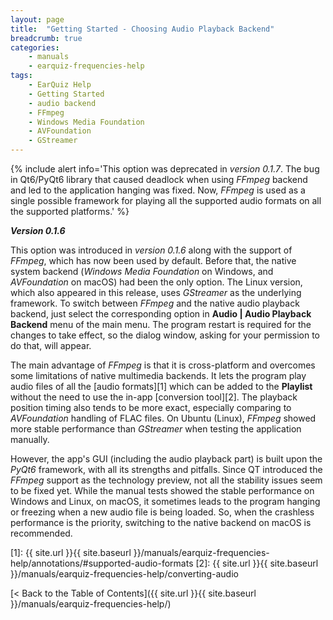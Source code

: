 ```yaml
---
layout: page
title:  "Getting Started - Choosing Audio Playback Backend"
breadcrumb: true
categories:
    - manuals
    - earquiz-frequencies-help
tags:
    - EarQuiz Help
    - Getting Started
    - audio backend
    - FFmpeg
    - Windows Media Foundation
    - AVFoundation
    - GStreamer
---
```


{% include alert info='This option was deprecated in *version 0.1.7*. The bug in Qt6/PyQt6 
library that caused deadlock when using *FFmpeg* backend and led to the application hanging was fixed.
Now, *FFmpeg* is used as a single possible framework for playing all the supported audio formats on all the supported platforms.' %}

***Version 0.1.6***

This option was introduced in *version 0.1.6* along with the support of *FFmpeg*, which has now been used by default. 
Before that, the native system backend (*Windows Media Foundation* on Windows, and *AVFoundation* on macOS)
had been the only option. The Linux version, which also appeared in this release, uses *GStreamer* as the underlying framework.
To switch between *FFmpeg* and the native audio playback backend, just select the corresponding option in **Audio | Audio Playback Backend**
menu of the main menu. The program restart is required for the changes to take effect, so the dialog window, asking for your
permission to do that, will appear.

The main advantage of *FFmpeg* is that it is cross-platform and overcomes some limitations
of native multimedia backends. It lets the program play audio files of all the [audio formats][1]
which can be added to the **Playlist** without the need to use the in-app [conversion tool][2]. The playback position timing
also tends to be more exact, especially comparing to *AVFoundation* handling of FLAC files. On Ubuntu (Linux), *FFmpeg* showed 
more stable performance than *GStreamer* when testing the application manually. 

However, the app's GUI (including the audio playback part) is built upon the *PyQt6* framework, with all its strengths and pitfalls.
Since QT introduced the *FFmpeg* support as the technology preview, not all the stability issues seem to be fixed yet.
While the manual tests showed the stable performance on Windows and Linux, on macOS, it sometimes leads to the program hanging 
or freezing when a new audio file is being loaded. So, when the crashless performance is the priority, switching to the native backend on macOS
is recommended.

[1]: {{ site.url }}{{ site.baseurl }}/manuals/earquiz-frequencies-help/annotations/#supported-audio-formats
[2]: {{ site.url }}{{ site.baseurl }}/manuals/earquiz-frequencies-help/converting-audio


[< Back to the Table of Contents]({{ site.url }}{{ site.baseurl }}/manuals/earquiz-frequencies-help/)